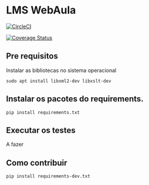 # LMS WebAula

[![CircleCI](https://circleci.com/gh/lucassimon/lmswebaula/tree/master.svg?style=svg)](https://circleci.com/gh/lucassimon/lmswebaula/tree/master)

[![Coverage Status](https://coveralls.io/repos/github/lucassimon/lmswebaula/badge.svg?branch=master)](https://coveralls.io/github/lucassimon/lmswebaula?branch=master)

## Pre requisitos

Instalar as bibliotecas no sistema operacional

`sudo apt install libxml2-dev libxslt-dev`

## Instalar os pacotes do requirements.

`pip install requirements.txt`

## Executar os testes

A fazer

## Como contribuir

`pip install requirements-dev.txt`